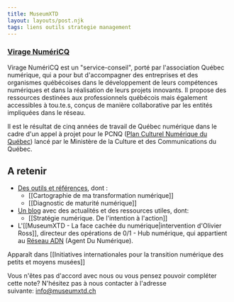 ```yaml
---
title: MuseumXTD
layout: layouts/post.njk
tags: liens outils strategie management
---
```

### [Virage NumériCQ](https://viragenumeriqc.com/)

Virage NumériCQ est un "service-conseil", porté par l'association Québec numérique, qui a pour but d'accompagner des entreprises et des organismes québécoises dans le développement de leurs compétences numériques et dans la réalisation de leurs projets innovants. Il propose des ressources destinées aux professionnels québécois mais également accessibles à tou.te.s, conçus de manière collaborative par les entités impliquées dans le réseau. 

Il est le résultat de cinq années de travail de Québec numérique dans le cadre d'un appel à projet pour le PCNQ ([Plan Culturel Numérique du Québec](https://culturenumerique.mcc.gouv.qc.ca/ "https://culturenumerique.mcc.gouv.qc.ca/")) lancé par le Ministère de la Culture et des Communications du Québec. 

## A retenir
- [Des outils et références](https://viragenumeriqc.com/les-outils/), dont : 
	- [[Cartographie de ma transformation numérique]]
	- [[Diagnostic de maturité numérique]]
- [Un blog](https://viragenumeriqc.com/blogue/) avec des actualités et des ressources utiles, dont: 
	- [[Stratégie numérique. De l'intention à l'action]]
- L'[[MuseumXTD - La face cachée du numérique|intervention d'Olivier Ross]], directeur des opérations de 0/1 - Hub numérique, qui appartient au [Réseau ADN](https://wiki.reseauadn.ca/wiki/%C3%80_propos_du_R%C3%A9seau_ADN) (Agent Du Numérique). 


Apparaît dans [[Initiatives internationales pour la transition numérique des petits et moyens musées]]

Vous n'êtes pas d'accord avec nous ou vous pensez pouvoir compléter cette note? N'hésitez pas à nous contacter à l'adresse suivante: [info@museumxtd.ch](mailto:info@museumxtd.ch)



